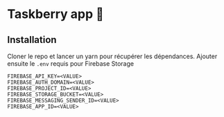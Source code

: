# Taskberry app 📱

## Installation

Cloner le repo et lancer un yarn pour récupérer les dépendances. Ajouter ensuite le `.env` requis pour Firebase Storage

```
FIREBASE_API_KEY=<VALUE>
FIREBASE_AUTH_DOMAIN=<VALUE>
FIREBASE_PROJECT_ID=<VALUE>
FIREBASE_STORAGE_BUCKET=<VALUE>
FIREBASE_MESSAGING_SENDER_ID=<VALUE>
FIREBASE_APP_ID=<VALUE>
```
